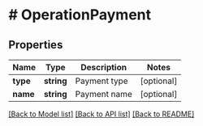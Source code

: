 # # OperationPayment

## Properties

Name | Type | Description | Notes
------------ | ------------- | ------------- | -------------
**type** | **string** | Payment type | [optional]
**name** | **string** | Payment name | [optional]

[[Back to Model list]](../../README.md#models) [[Back to API list]](../../README.md#endpoints) [[Back to README]](../../README.md)
